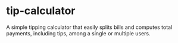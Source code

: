 # tip-calculator
A simple tipping calculator that easily splits bills and computes total payments, including tips, among a single or multiple users.
